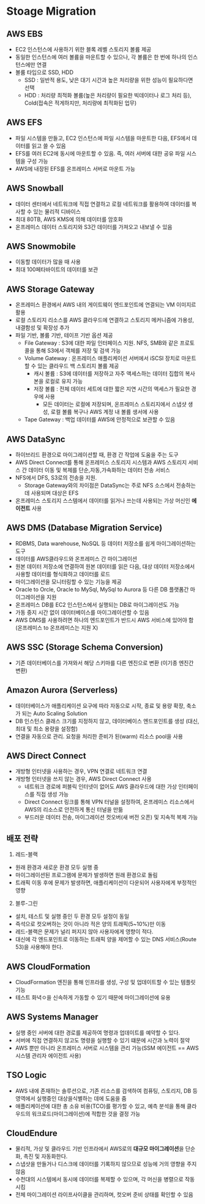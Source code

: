 # Stoage Migration

## AWS EBS
- EC2 인스턴스에 사용하기 위한 블록 레벨 스토리지 볼륨 제공
- 동일한 인스턴스에 여러 볼륨을 마운트할 수 있으나, 각 볼륨은 한 번에 하나의 인스턴스에만 연결
- 볼륨 타입으로 SSD, HDD
    - SSD : 일반적 용도, 낮은 대기 시간과 높은 처리량을 위한 성능이 필요하다면 선택
    - HDD : 처리량 최적화 볼륨(높은 처리량이 필요한 빅데이터나 로그 처리 등), Cold(접속은 적게하지만, 처리량에 최적화된 업무)

## AWS EFS
- 파일 시스템을 만들고, EC2 인스턴스에 파일 시스템을 마운트한 다음, EFS에서 데이터를 읽고 쓸 수 있음
- EFS를 여러 EC2에 동시에 마운트할 수 있음. 즉, 여러 서버에 대한 공유 파일 시스템을 구성 가능
- AWS에 내장된 EFS를 온프레미스 서버로 마운트 가능

## AWS Snowball
- 데이터 센터에서 네트워크에 직접 연결하고 로컬 네트워크를 활용하여 데이터를 복사할 수 있는 물리적 디바이스
- 최대 80TB, AWS KMS에 의해 데이터를 암호화
- 온프레미스 데이터 스토리지와 S3간 데이터를 가져오고 내보낼 수 있음

## AWS Snowmobile
- 이동할 데이터가 많을 때 사용
- 최대 100페타바이트의 데이터를 보관

## AWS Storage Gateway
- 온프레미스 환경에서 AWS 내의 게이트웨이 엔드포인트에 연결되는 VM 이미지르 활용
- 로컬 스토리지 리소스를 AWS 클라우드에 연결하고 스토리지 메커니즘에 가용성, 내결함성 및 확장성 추가
- 파일 기반, 볼륨 기반, 테이프 기반 옵션 제공
    - File Gateway : S3에 대한 파일 인터페이스 지원. NFS, SMB와 같은 프로토콜을 통해 S3에서 객체를 저장 및 검색 가능
    - Volume Gateway : 온프레미스 애플리케이션 서버에서 iSCSI 장치로 마운트할 수 있는 클라우드 백 스토리지 볼륨 제공
        - 캐시 볼륨 : S3에 데이터를 저장하고 자주 액세스하는 데이터 집합의 복사본을 로컬로 유지 가능
        - 저장 볼륨 : 전체 데이터 세트에 대한 짧은 지연 시간의 액세스가 필요한 경우에 사용
            - 모든 데이터는 로컬에 저장되며, 온프레미스 스토리지에서 스냅샷 생성, 로컬 볼륨 복구나 AWS 계정 내 볼륨 생서에 사용
    - Tape Gateway : 백업 데이터를 AWS에 안정적으로 보관할 수 있음

## AWS DataSync
- 하이브리드 환경으로 마이그레이션할 때, 환경 간 작업에 도움을 주는 도구
- AWS Direct Connect를 통해 온프레미스 스토리지 시스템과 AWS 스토리지 서비스 간 데이터 이동 및 복제를 단순,자동,가속화하는 데이터 전송 서비스
- NFS에서 DFS, S3로의 전송을 지원.
    - Storage Gateway와의 차이점은 DataSync는 주로 NFS 소스에서 전송하는 데 사용되며 대상은 EFS
- 온프레미스 스토리지 스스템에서 데이터를 읽거나 쓰는데 사용되는 가상 머신인 **에이전트** 사용

## AWS DMS (Database Migration Service)
- RDBMS, Data warehouse, NoSQL 등 데이터 저장소를 쉽게 마이그레이션하는 도구
- 데이터를 AWS클라우드와 온프레미스 간 마이그레이션
- 원본 데이터 저장소에 연결하여 원본 데이터를 읽은 다음, 대상 데이터 저장소에서 사용할 데이터를 형식화하고 데이터를 로드
- 마이그레이션을 모니터링할 수 있는 기능을 제공
- Oracle to Orcle, Oracle to MySql, MySql to Aurora 등 다른 DB 플랫폼간 마이그레이션을 지원
- 온프레미스 DB를 EC2 인스턴스에서 실행되는 DB로 마이그레이션도 가능
- 가동 중지 시간 없이 데이터베이스를 마이그레이션할 수 있음
- AWS DMS를 사용하려면 하나의 엔드포인트가 반드시 AWS 서비스에 있어야 함 (온프레미스 to 온프레미스는 지원 X)

## AWS SSC (Storage Schema Conversion)
- 기존 데이터베이스를 가져와서 해당 스키마를 다른 엔진으로 변환 (이기종 엔진간 변환)

## Amazon Aurora (Serverless)
- 데이터베이스가 애플리케이션 요구에 따라 자동으로 시작, 종료 및 용량 확장, 축소가 되는 Auto Scaling Solution
- DB 인스턴스 클래스 크기를 지정하지 않고, 데이터베이스 엔드포인트를 생성 (대신, 최대 및 최소 용량을 설정함)
- 연결을 자동으로 관리. 요청을 처리한 준비가 된(warm) 리소스 pool을 사용

## AWS Direct Connect
- 개방형 인터넷을 사용하는 경우, VPN 연결로 네트워크 연결
- 개방형 인터넷을 쓰지 않는 경우, AWS Direct Connect 사용
    - 네트워크 경로에 퍼블릭 인터넷이 없어도 AWS 클라우드에 대한 가상 인터페이스를 직접 생성 가능
    - Direct Connect 링크를 통해 VPN 터널을 설정하여, 온프레미스 리소스에서 AWS의 리소스로 안전하게 통신 터널을 만듦
    - 부드러운 데이터 전송, 마이그레이션 컷오버(새 버전 오픈) 및 지속적 복제 가능 

## 배포 전략
1. 레드-블랙
- 원래 환경과 새로운 환경 모두 실행 중
- 마이그레이션된 프로그램에 문제가 발생하면 원래 환경으로 돌림
- 트래픽 이동 후에 문제가 발생하면, 애플리케이션이 다운되어 사용자에게 부정적인 영향

2. 블루-그린
- 설치, 테스트 및 실행 중인 두 환경 모두 설정이 동일
- 즉석으로 컷오버하는 것이 아니라 적은 양의 트래픽(5~10%)만 이동
- 레드-블랙은 문제가 널리 퍼지지 않아 사용자에게 영향이 적다.
- 대신에 각 엔드포인트로 이동하는 트래픽 양을 제어할 수 있는 DNS 서비스(Route 53)을 사용해야 한다.

## AWS CloudFormation
- CloudFormation 엔진을 통해 인프라를 생성, 구성 및 업데이트할 수 있는 템플릿 기능
- 테스트 화녁ㅇ을 신속하게 가동할 수 있기 때문에 마이그레이션에 유용

## AWS Systems Manager
- 실행 중인 서버에 대한 경로를 제공하여 명령과 업데이트를 예약할 수 있다.
- 서버에 직접 연결하지 않고도 명령을 실행할 수 있기 떄문에 시간과 노력이 절약
- AWS 뿐만 아니라 온프레미스 서버로 시스템을 관리 가능(SSM 에이전트 == AWS 시스템 관리자 에이전트 사용)

## TSO Logic
- AWS 내에 존재하는 솔루션으로, 기존 리소스를 검색하여 컴퓨팅, 스토리지, DB 등 영역에서 실행중인 대상을식별하는 데에 도움을 줌
- 애플리케이션에 대한 총 소유 비용(TCO)를 평가할 수 있고, 예측 분석을 통해 클라우드의 워크로드(마이그레이션)에 적합한 것을 결정 가능

## CloudEndure
- 물리적, 가상 및 클라우드 기반 인프라에서 AWS로의 **대규모 마이그레이션**을 단순화, 촉진 및 자동화한다.
- 스냅샷을 만들거나 디스크에 데이터를 기록하지 않으므로 성능에 거의 영향을 주지 않음
- 수천대의 시스템에서 동시에 데이터를 복제할 수 있으며, 각 머신을 병렬으로 작동시킴
- 전체 마이그레이션 라이프사이클을 관리하며, 컷오버 준비 상태를 확인할 수 있음
